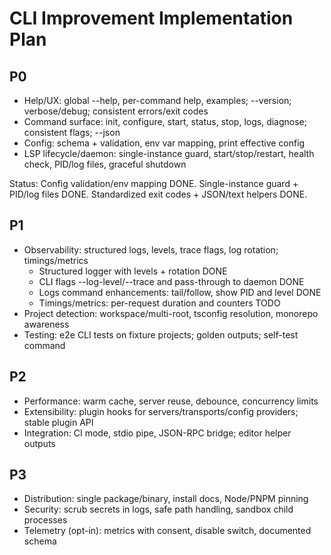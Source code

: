 # CLI Improvement Implementation Plan

## P0
- Help/UX: global --help, per-command help, examples; --version; verbose/debug; consistent errors/exit codes
- Command surface: init, configure, start, status, stop, logs, diagnose; consistent flags; --json
- Config: schema + validation, env var mapping, print effective config
- LSP lifecycle/daemon: single-instance guard, start/stop/restart, health check, PID/log files, graceful shutdown

Status: Config validation/env mapping DONE. Single-instance guard + PID/log files DONE. Standardized exit codes + JSON/text helpers DONE.

## P1
- Observability: structured logs, levels, trace flags, log rotation; timings/metrics
  - Structured logger with levels + rotation DONE
  - CLI flags --log-level/--trace and pass-through to daemon DONE
  - Logs command enhancements: tail/follow, show PID and level DONE
  - Timings/metrics: per-request duration and counters TODO
- Project detection: workspace/multi-root, tsconfig resolution, monorepo awareness
- Testing: e2e CLI tests on fixture projects; golden outputs; self-test command

## P2
- Performance: warm cache, server reuse, debounce, concurrency limits
- Extensibility: plugin hooks for servers/transports/config providers; stable plugin API
- Integration: CI mode, stdio pipe, JSON-RPC bridge; editor helper outputs

## P3
- Distribution: single package/binary, install docs, Node/PNPM pinning
- Security: scrub secrets in logs, safe path handling, sandbox child processes
- Telemetry (opt-in): metrics with consent, disable switch, documented schema
